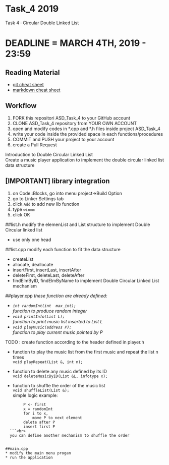 # Task_4 2019
Task 4 : Circular Double Linked List

# DEADLINE = MARCH 4TH, 2019 - 23:59

## Reading Material
* [git cheat sheet](https://education.github.com/git-cheat-sheet-education.pdf)
* [markdown cheat sheet](https://enterprise.github.com/downloads/en/markdown-cheatsheet.pdf)

## Workflow
1. FORK this repositori ASD_Task_4 to your GitHub account
2. CLONE ASD_Task_4 repository from YOUR OWN ACCOUNT
3. open and modify codes in *.cpp and *.h files inside project ASD_Task_4
4. write your code inside the provided space in each functions/procedures 
5. COMMIT and PUSH your project to your account
6. create a Pull Request

Introduction to Double Circular Linked List  <br>
Create a music player application to implement the double circular linked list data structure

## [IMPORTANT] library integration
1. on Code::Blocks, go into menu project->Build Option
2. go to Linker Settings tab
3. click `Add` to add new lib function
4. type `winmm`
5. click OK

##list.h
modify the elemenList and List structure to implement Double Circular linked list
* use only one head
	
##list.cpp
modify each function to fit the data structure
* createList
* allocate, deallocate
* insertFirst, insertLast, insertAfter
* deleteFirst, deleteLast, deleteAfter
* findElmByID, findElmByName
to implement Double Circular Linked List mechanism
	
##player.cpp
<i>these function are already defined:
* `int randomInt(int  max_int);` <br>function to produce random integer<br> 
* `void printInfo(List L);` <br>function to print music list inserted to List L<br>
* `void playMusic(address P);` <br>function to play current music pointed by P<br> 
</i>
TODO : 
create function according to the header defined in player.h
  
* function to play the music list from the first music and repeat the list n times  <br>`void playRepeat(List &, int n);` <br>
  
* function to delete any music defined by its ID<br>
  ```void deleteMusicByID(List &L, infotype x);```

* function to shuffle the order of the music list<br> `void shuffleList(List &);`<br>simple logic example: <br> 

```	loop n times
		P <- first
		x = randomInt
		for i to x, 
			move P to next element
		delete after P
		insert first P
  ```<br>
  you can define another mechanism to shuffle the order
  
		
##main.cpp
* modify the main menu progam
* run the application
	
